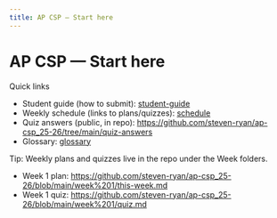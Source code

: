 ```yaml
---
title: AP CSP — Start here
---
```


# AP CSP — Start here

Quick links
- Student guide (how to submit): [student-guide](student-guide.md)
- Weekly schedule (links to plans/quizzes): [schedule](schedule.md)
- Quiz answers (public, in repo): https://github.com/steven-ryan/ap-csp_25-26/tree/main/quiz-answers
- Glossary: [glossary](glossary.md)

Tip: Weekly plans and quizzes live in the repo under the Week folders.
- Week 1 plan: https://github.com/steven-ryan/ap-csp_25-26/blob/main/week%201/this-week.md
- Week 1 quiz: https://github.com/steven-ryan/ap-csp_25-26/blob/main/week%201/quiz.md
